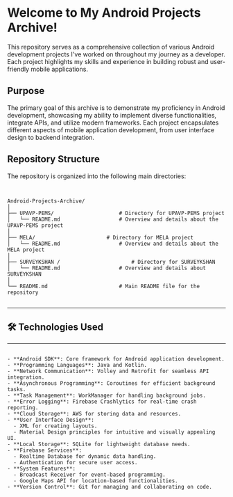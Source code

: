 # Welcome to My Android Projects Archive!

This repository serves as a comprehensive collection of various Android development projects I've worked on throughout my journey as a developer. Each project highlights my skills and experience in building robust and user-friendly mobile applications.

## Purpose

The primary goal of this archive is to demonstrate my proficiency in Android development, showcasing my ability to implement diverse functionalities, integrate APIs, and utilize modern frameworks. Each project encapsulates different aspects of mobile application development, from user interface design to backend integration.

## Repository Structure

The repository is organized into the following main directories:


```plaintext


Android-Projects-Archive/
│
├── UPAVP-PEMS/                     # Directory for UPAVP-PEMS project
│   └── README.md                   # Overview and details about the UPAVP-PEMS project
│
├── MELA/                       # Directory for MELA project 
│   └── README.md                   # Overview and details about the MELA project
│
├── SURVEYKSHAN /                       # Directory for SURVEYKSHAN      
│   └── README.md                   # Overview and details about SURVEYKSHAN
│
└── README.md                       # Main README file for the repository


```


---

## 🛠️ Technologies Used
---

```plaintext

- **Android SDK**: Core framework for Android application development.
- **Programming Languages**: Java and Kotlin.
- **Network Communication**: Volley and Retrofit for seamless API integration.
- **Asynchronous Programming**: Coroutines for efficient background tasks.
- **Task Management**: WorkManager for handling background jobs.
- **Error Logging**: Firebase Crashlytics for real-time crash reporting.
- **Cloud Storage**: AWS for storing data and resources.
- **User Interface Design**: 
  - XML for creating layouts.
  - Material Design principles for intuitive and visually appealing UI.
- **Local Storage**: SQLite for lightweight database needs.
- **Firebase Services**:
  - Realtime Database for dynamic data handling.
  - Authentication for secure user access.
- **System Features**:
  - Broadcast Receiver for event-based programming.
  - Google Maps API for location-based functionalities.
- **Version Control**: Git for managing and collaborating on code.

```





